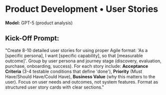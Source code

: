 # Product Development • User Stories

**Model:** GPT-5 (product analysis)

## Kick-Off Prompt:

"Create 8-10 detailed user stories for **<n>** using proper Agile format: 'As a [specific persona], I want [specific capability], so that [measurable outcome]'. Group by user persona and journey stage (discovery, evaluation, purchase, onboarding, success). For each story include: **Acceptance Criteria** (3-4 testable conditions that define 'done'), **Priority** (Must Have/Should Have/Could Have), **Business Value** (why this matters to the user). Focus on user needs and outcomes, not system features. Format as structured user story cards with clear sections."